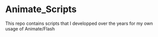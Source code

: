 # Animate_Scripts
This repo contains scripts that I developped over the years for my own usage of Animate/Flash
